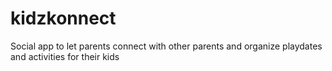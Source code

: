 # kidzkonnect
 Social app to let parents connect with other parents and organize playdates and activities for their kids
